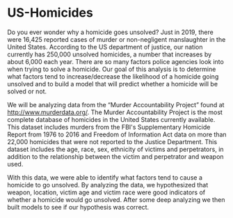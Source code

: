# US-Homicides

Do you ever wonder why a homicide goes unsolved? Just in 2019, there were 16,425 reported cases of murder or non-negligent manslaughter in the United States. 
According to the US department of justice, our nation currently has 250,000 unsolved homicides, a number that increases by about 6,000 each year. 
There are so many factors police agencies look into when trying to solve a homicide. Our goal of this analysis is to determine what factors tend to increase/decrease 
the likelihood of a homicide going unsolved and to build a model that will predict whether a homicide will be solved or not. 
	
We will be analyzing data from the “Murder Accountability Project” found at http://www.murderdata.org/. The Murder Accountability Project is the most complete 
database of homicides in the United States currently available. This dataset includes murders from the FBI's Supplementary Homicide Report from 1976 to 2016 and 
Freedom of Information Act data on more than 22,000 homicides that were not reported to the Justice Department. This dataset includes the age, race, sex, ethnicity 
of victims and perpetrators, in addition to the relationship between the victim and perpetrator and weapon used.

With this data, we were able to identify what factors tend to cause a homicide to go unsolved. By analyzing the data, we hypothesized that weapon, location, 
victim age and victim race were good indicators of whether a homicide would go unsolved. After some deep analyzing we then built models to see if our hypothesis 
was correct. 
